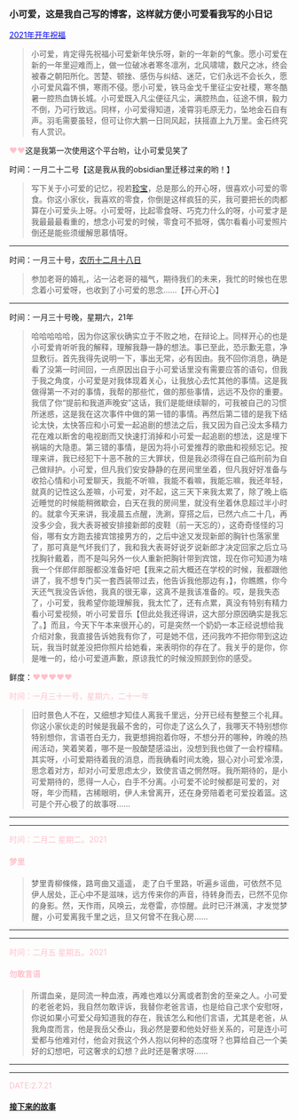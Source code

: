 ### 小可爱，这是我自己写的博客，这样就方便小可爱看我写的小日记


<u><font color='blue'>2021年开年祝福</font></u>

>小可爱，肯定得先祝福小可爱新年快乐呀，新的一年新的气象。愿小可爱在新的一年里迎难而上，做一位破冰者寒冬凛冽，北风啸啸，数尺之冰，终会被春之朝阳所化。苦楚、顿挫、感伤与纠结、迷茫，它们永远不会长久，愿小可爱风霜不惧，寒雨不侵。愿小可爱，铁马金戈千里征尘安社稷，寒冬酷暑一腔热血铸长城。小可爱既入凡尘便征凡尘，满腔热血，征途不惧，毅力不倒，乃可行致远。同样，小可爱得知道，凌霄羽毛原无力，坠地金石自有声。羽毛需要虽轻，但可让你大鹏一日同风起，扶摇直上九万里。金石终究有人赏识。




<p><font color="pink">&hearts;&hearts;</font>这是我第一次使用这个平台哟，让小可爱见笑了</p>


时间：一月二十二号【这是我从我的obsidian里迁移过来的哟！】
>写下关于小可爱的记忆，视若[珍宝](./珍宝阁楼.md)，总是那么的开心呀，很喜欢小可爱的零食。你这小家伙，我喜欢的零食，你倒是这样疯狂的买，我可要把长的肉都算在小可爱头上呀。小可爱呀，比起零食呀、巧克力什么的呀，小可爱才是我最最最看重的，想念小可爱的时候，零食可不抵呀，偶尔看看小可爱照片倒还是能些须缓解思慕情呀。


----


时间：一月三十号，[农历十二月十八日](珍宝阁楼.md)

>参加老哥的婚礼，沾一沾老哥的福气，期待我们的未来，我忙的时候也在思念着小可爱呀，也收到了小可爱的思念……【开心开心】




----

时间：一月三十号晚，星期六，21年

>哈哈哈哈哈，因为你这家伙确实立于不败之地，在辩论上。同样开心的也是小可爱肯听听我的解释，理解我静一静的想法。事已至此，恐示歉无意，净显敷衍。首先我得先说明一下，事出无常，必有因由。我不回你消息，确是看了没第一时间回，一点原因出自于小可爱话里没有需要应答的语句，但我于我之角度，小可爱是对我体现着关心，让我放心去忙其他的事情。这是我做得第一不对的事情，我帮的那些忙，做的那些事情，远远不及你的重要。我信了你“提前和我道声晚安”这话，我们是能继续聊的，可我被自己的习惯所迷惑，这是我在这次事件中做的第一错的事情。再然后第二错的是我下结论太快，太快答应和小可爱一起追剧的想法之后，我又因为自己没太多精力花在难以断舍的电视剧而又快速打消掉和小可爱一起追剧的想法，这是埋下祸端的大隐患。第三错的事情，是因为将小可爱推荐的歌曲和视频忘记。按理来讲，我已经犯下十恶不赦的三大罪状，但是我必须得在自己临刑前为自己做辩护。小可爱，但凡我们安安静静的在房间里坐着，但凡我好好准备与收拾心情和小可爱聊天，我能不听嘛，我能不看嘛，我能忘嘛，我还年轻，就真的记性这么差嘛，小可爱，对不起，这三天下来我太累了，除了晚上临近睡觉的时候能稍微歇会，白天在我的房间里，就没有坐着休息超过半小时的。就拿今天来讲，我凌晨五点醒，洗涮，穿搭之后，已然六点二十几，再没多少会，我大表哥被安排接新郎的皮鞋（前一天忘的），这奇奇怪怪的习俗，哪有女方跑去接宾馆接男方的，之后中途又发现新郎的胸针也落家里了，那可真是气坏我们了，我和我大表哥好说歹说新郎才决定回家之后立马找胸针戴着，而不是叫另外一伙人重新把胸针带到宾馆，现在你可知道为啥我一个伴郎伴郎服都没准备好吧【我来之前大概还在学校的时候，我都跟他讲了，我不想专门买一套西装带过去，他告诉我他那边有，】，你瞧瞧，你今天还气我没告诉他，我真的很无辜，这真不是我该准备的。哎，是我失态了，小可爱，我希望你能理解我，我太忙了，还有点累，真没有特别有精力看小可爱视频，听小可爱音乐【但此处我还得讲，这大部分原因确实是我忘了。】而且，今天下午本来很开心的，可是突然一个奶奶一本正经说想给我介绍对象，我直接告诉她我有你了，可是她不信，还问我咋不把你带到这边玩，我当时就差没把你照片给她看，来表明你的存在了。我关乎的是你，你是唯一的，给小可爱道声歉，原谅我忙的时候没照顾到你的感受。



鲜度：<font color="pink">&hearts;&hearts;&hearts;&hearts;&hearts;<font>




时间：一月三十一号，星期六，二十一年


>旧时景色人不在，又细想才知佳人离我千里远，分开已经有整整三个礼拜。你这小家伙走的时候是我最不舍的，可你走了这么久了，我哪天不特别想你特别想你，言语苍白无力，我更想拥抱着你呀，不想分开的哪种，昨晚的热闹活动，笑着笑着，哪不是一股酸楚感溢出，没想到我也做了一会柠檬精。其实呀，小可爱期待着我的消息，而我确看时间太晚，狠心对小可爱冷漠，思念着对方，却对小可爱思虑太少，致使言语之惘然呀。我所期待的，是小可爱期待的，愿得一人心，白手不分离。小可爱不论时候都是可爱的，对呀，年少而精，古稀眼明，伊人未曾离开，还在身旁陪着老可爱投着篮。这可是个开心极了的故事呀……


----


----
时间：二月二 星期二。2021


#### 梦里


>梦里青柳條條，路弯曲又遥遥，
走了白千里路，听遍乡谣曲，可依然不见伊人居处，正心中不是滋味，远方传来你的声音，待转身而去，已然不见你的身影。然，天作雨，风唤云，龙卷雷，亦惊醒。此时已汗淋漓，才发觉梦醒，小可爱离我千里之远，旦又何曾不在我心房……


----

----
时间：二月五 星期五。2021


#### 勿敢言语


>所谓血亲，是同流一种血液，再难也难以分离或者割舍的至亲之人。小可爱的老爸老妈，我自然勿敢评诉，我替你老爸言语，也是给自己求个安慰呀，你说如果小可爱父母知道我的存在，我该怎么和他们言语，尤其是老爸，从我角度而言，他是我岳父泰山，我必然是要和他处好些关系的，可是连小可爱都与他难对付，他会对我这个外人抱以何种的态度呀？也算给自己一个美好的幻想吧，可这奢求的幻想？此时还是奢求呀……




----

----

DATE:2.7.21



#### [接下来的故事](./yiyi.md)
